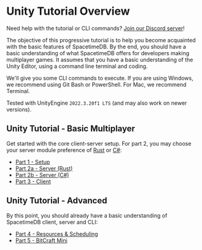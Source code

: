 # Unity Tutorial Overview

Need help with the tutorial or CLI commands? [Join our Discord server](https://discord.gg/spacetimedb)!

The objective of this progressive tutorial is to help you become acquainted with the basic features of SpacetimeDB. By the end, you should have a basic understanding of what SpacetimeDB offers for developers making multiplayer games. It assumes that you have a basic understanding of the Unity Editor, using a command line terminal and coding.

We'll give you some CLI commands to execute. If you are using Windows, we recommend using Git Bash or PowerShell. For Mac, we recommend Terminal.

Tested with UnityEngine `2022.3.20f1 LTS` (and may also work on newer versions).

## Unity Tutorial - Basic Multiplayer
Get started with the core client-server setup. For part 2, you may choose your server module preference of [Rust](/docs/modules/rust) or [C#](/docs/modules/c-sharp):

- [Part 1 - Setup](/docs/unity/part-1.md)
- [Part 2a - Server (Rust)](/docs/unity/part-2a-rust.md)
- [Part 2b - Server (C#)](/docs/unity/part-2b-c-sharp.md)
- [Part 3 - Client](/docs/unity/part-3.md)

## Unity Tutorial - Advanced
By this point, you should already have a basic understanding of SpacetimeDB client, server and CLI:

- [Part 4 - Resources & Scheduling](/docs/unity/part-4.md)
- [Part 5 - BitCraft Mini](/docs/unity/part-5.md)
